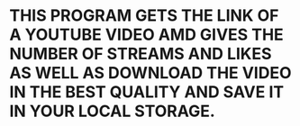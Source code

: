 # THIS PROGRAM GETS THE LINK OF A YOUTUBE VIDEO AMD GIVES THE NUMBER OF STREAMS AND LIKES AS WELL AS DOWNLOAD THE VIDEO IN THE BEST QUALITY AND SAVE IT IN YOUR LOCAL STORAGE.